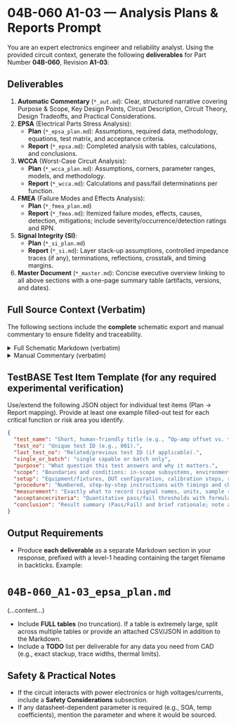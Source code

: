 # 04B-060 A1-03 — Analysis Plans & Reports Prompt
You are an expert electronics engineer and reliability analyst. Using the provided circuit context, generate the following **deliverables** for Part Number **04B-060**, Revision **A1-03**:
## Deliverables
1. **Automatic Commentary** (`*_aut.md`): Clear, structured narrative covering Purpose & Scope, Key Design Points, Circuit Description, Circuit Theory, Design Tradeoffs, and Practical Considerations.
2. **EPSA** (Electrical Parts Stress Analysis):
   - **Plan** (`*_epsa_plan.md`): Assumptions, required data, methodology, equations, test matrix, and acceptance criteria.
   - **Report** (`*_epsa.md`): Completed analysis with tables, calculations, and conclusions.
3. **WCCA** (Worst-Case Circuit Analysis):
   - **Plan** (`*_wcca_plan.md`): Assumptions, corners, parameter ranges, models, and methodology.
   - **Report** (`*_wcca.md`): Calculations and pass/fail determinations per function.
4. **FMEA** (Failure Modes and Effects Analysis):
   - **Plan** (`*_fmea_plan.md`)
   - **Report** (`*_fmea.md`): Itemized failure modes, effects, causes, detection, mitigations; include severity/occurrence/detection ratings and RPN.
5. **Signal Integrity (SI)**:
   - **Plan** (`*_si_plan.md`)
   - **Report** (`*_si.md`): Layer stack-up assumptions, controlled impedance traces (if any), terminations, reflections, crosstalk, and timing margins.
6. **Master Document** (`*_master.md`): Concise executive overview linking to all above sections with a one-page summary table (artifacts, versions, and dates).

## Full Source Context (Verbatim)
The following sections include the **complete** schematic export and manual commentary to ensure fidelity and traceability.

<details>
<summary>Full Schematic Markdown (verbatim)</summary>

```markdown
# Schematic Export (Markdown)

**ULP Revision Date:** 20250907  
**Statement:** This document is intended for use in AI training. 

# Circuit Identification

| Field            | Value |
| ---------------- | ----- |
| Part Number      | 04B-060 |
| Revision         | A1-03 |
| Title            | COMMON BASE AMPLIFIER |
| PCB Dimensions   | 50 mm x 50 mm |
| Pieces per Panel | 4 |

# Netlist (Schematic)

| Net | Part | Pad | Pin | Sheet |
|-----|------|-----|-----|-------|
| BASE | Q1 | B | B | 1 |
| BASE | C4 | + | + | 1 |
| BASE | C3 | + | + | 1 |
| BASE | R2 | S | S | 1 |
| BASE | TP1 | 1 | 1 | 1 |
| COLLECTOR | Q1 | C | C | 1 |
| COLLECTOR | R4 | 1 | 1 | 1 |
| COLLECTOR | C5 | + | + | 1 |
| COLLECTOR | R7 | A | A | 1 |
| COLLECTOR | R7 | S | S | 1 |
| COLLECTOR | TP4 | 1 | 1 | 1 |
| EMITTER | Q1 | E | E | 1 |
| EMITTER | R5 | 2 | 2 | 1 |
| EMITTER | C6 | + | + | 1 |
| EMITTER | R8 | E | E | 1 |
| EMITTER | TP5 | 1 | 1 | 1 |
| GND | R5 | 1 | 1 | 1 |
| GND | C3 | - | - | 1 |
| GND | R3 | 1 | 1 | 1 |
| GND | C4 | - | - | 1 |
| GND | C1 | - | - | 1 |
| GND | C2 | - | - | 1 |
| GND | P1 | 1 | GND (1) | 1 |
| GND | R9 | 1 | 1 | 1 |
| GND | TP3 | 1 | 1 | 1 |
| INPUT | C6 | - | - | 1 |
| INPUT | TP7 | 1 | 1 | 1 |
| INPUT | P1 | 4 | 4 | 1 |
| N$1 | R2 | A | A | 1 |
| N$1 | R3 | 2 | 2 | 1 |
| N$2 | R2 | E | E | 1 |
| N$2 | R1 | 1 | 1 | 1 |
| N$3 | R8 | A | A | 1 |
| N$3 | R9 | 2 | 2 | 1 |
| N$3 | R8 | S | S | 1 |
| N$4 | R7 | E | E | 1 |
| N$4 | R6 | 1 | 1 | 1 |
| OUTPUT | C5 | - | - | 1 |
| OUTPUT | TP6 | 1 | 1 | 1 |
| OUTPUT | P1 | 5 | 5 | 1 |
| V+ | R4 | 2 | 2 | 1 |
| V+ | R1 | 2 | 2 | 1 |
| V+ | P1 | 2 | V+ (2) | 1 |
| V+ | C1 | + | + | 1 |
| V+ | C2 | + | + | 1 |
| V+ | R6 | 2 | 2 | 1 |
| V+ | TP2 | 1 | 1 | 1 |

# Partlist (Schematic)

| REF DES | PART TYPE | VALUE / DESCRIPTION |
|---------|-----------|---------------------|
| C1 | Capacitor |  |
| C2 | Capacitor |  |
| C3 | Capacitor |  |
| C4 | Capacitor |  |
| C5 | Capacitor |  |
| C6 | Capacitor |  |
| P1 | Connector (plug) |  |
| Q1 | Transistor | NPN |
| R1 | Resistor |  |
| R2 | Resistor |  |
| R3 | Resistor |  |
| R4 | Resistor |  |
| R5 | Resistor |  |
| R6 | Resistor |  |
| R7 | Resistor |  |
| R8 | Resistor |  |
| R9 | Resistor |  |
| TP1 | Test point |  |
| TP2 | Test point |  |
| TP3 | Test point |  |
| TP4 | Test point |  |
| TP5 | Test point |  |
| TP6 | Test point |  |
| TP7 | Test point |  |

# Pinout Description Table, P1  

| Pin | Label | Notes |
|-----|-------|-------|
| 1 | GND |  |
| 2 | V+ |  |
| 3 | V- |  |
| 4 |  |  |
| 5 |  |  |
```
</details>


<details>
<summary>Manual Commentary (verbatim)</summary>

```markdown
# Manual Commentary (Markdown)

## Revision History

| Revision | Date       | Change Summary  |
| -------- | ---------- | --------------- |
| -        | 2025-09-09 | Initial release |

## Circuit Description

**Collector load (R4) & output coupling (C5):**

- **R4 1–10 kΩ** sets gain/current; **C5 1–10 µF** with output load sets LF corner.
    

**Emitter network (R5 to GND, R8/R9 network, C6 input coupling):**

- Input is at the emitter; pick **R5 47–470 Ω** (transimpedance); **C6** sized for desired **fc** with source impedance.
    
- Trade-offs: lower R5 gives higher current-gain but lowers input impedance.
    

**Base bias (R1, R2 pot, R3) + AC-ground caps (C3, C4):**

- Fix the base DC and hold it at AC ground with **C3/C4 0.1–1 µF**.
    
- Divider current ≈ 10× base current; **R’s 10–200 kΩ** typical.
    

**Supply decoupling (C1/C2):** as usual.
```
</details>

## TestBASE Test Item Template (for any required experimental verification)
Use/extend the following JSON object for individual test items (Plan → Report mapping). Provide at least one example filled-out test for each critical function or risk area you identify.

```json
{
  "test_name": "Short, human-friendly title (e.g., “Op-amp offset vs. temperature”).",
  "test_no": "Unique test ID (e.g., 001).",
  "last_test_no": "Related/previous test ID (if applicable).",
  "single_or_batch": "single capable or batch only",
  "purpose": "What question this test answers and why it matters.",
  "scope": "Boundaries and conditions: in-scope subsystems, environments, ranges.",
  "setup": "Equipment/fixtures, DUT configuration, calibration steps, references.",
  "procedure": "Numbered, step-by-step instructions with timings and checkpoints.",
  "measurement": "Exactly what to record (signal names, units, sample rate, instruments/channels).",
  "acceptancecriteria": "Quantitative pass/fail thresholds with formulas or limits (include tolerances).",
  "conclusion": "Result summary (Pass/Fail) and brief rationale; note anomalies or follow-ups."
}
```
## Output Requirements
- Produce **each deliverable** as a separate Markdown section in your response, prefixed with a level-1 heading containing the target filename in backticks. Example:

# `04B-060_A1-03_epsa_plan.md`
(...content...)

- Include **FULL tables** (no truncation). If a table is extremely large, split across multiple tables or provide an attached CSV/JSON in addition to the Markdown.
- Include a **TODO** list per deliverable for any data you need from CAD (e.g., exact stackup, trace widths, thermal limits).
## Safety & Practical Notes
- If the circuit interacts with power electronics or high voltages/currents, include a **Safety Considerations** subsection.
- If any datasheet-dependent parameter is required (e.g., SOA, temp coefficients), mention the parameter and where it would be sourced.
